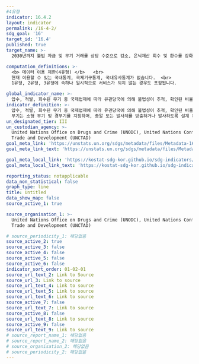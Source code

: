 ```yaml
---
#4유형
indicator: 16.4.2
layout: indicator
permalink: /16-4-2/
sdg_goal: '16'
target_id: '16.4'
published: true
target_name: >-
  2030년까지 불법 자금 및 무기 거래를 상당 수준으로 감소, 은닉재산 회수 및 환수를 강화하며, 모든 형태의 조직화된 범죄를 방지

computation_definitions: >-
  <b> 데이터 이용 제한(4유형) </b>   <br>
  현재 이용할 수 있는 국내통계, 국제기구통계, 국내유사통계가 없습니다.  <br> 
  1유형, 2유형, 3유형에 속하나 일시적으로 서비스가 되지 않는 경우도 포함됩니다.

global_indicator_name: >-
  압수, 적발, 회수된 무기 중 국제법제에 따라 유관당국에 의해 불법성이 추적, 확인된 비율
indicator_definition: >-
  압수, 적발, 회수된 무기 중 국제법제에 따라 유관당국에 의해 불법성이 추적, 확인된 비율.  
  무기는 소형 무기 및 경무기를 지칭하며, 총알 또는 발사체를 방출하거나 발사하도록 설계 혹은 변형 가능한 휴대용 무기로 정의됨
un_designated_tier: III
un_custodian_agency: >-
  United Nations Office on Drugs and Crime (UNODC), United Nations Conference on
  Trade and Development (UNCTAD)
goal_meta_link: 'https://unstats.un.org/sdgs/metadata/files/Metadata-16-04-02.pdf'
goal_meta_link_text: 'https://unstats.un.org/sdgs/metadata/files/Metadata-16-04-02.pdf'

goal_meta_local_link: 'https://kostat-sdg-kor.github.io/sdg-indicators/public/data/Metadata-16-04-02_KOR.pdf'
goal_meta_local_link_text: 'https://kostat-sdg-kor.github.io/sdg-indicators/public/data/Metadata-16-04-02_KOR.pdf'

reporting_status: notapplicable
data_non_statistical: false
graph_type: line
title: Untitled
data_show_map: false
source_active_1: true

source_organisation_1: >-
  United Nations Office on Drugs and Crime (UNODC), United Nations Conference on
  Trade and Development (UNCTAD)

# source_periodicity_1: 해당없음
source_active_2: true
source_active_3: false
source_active_4: false
source_active_5: false
source_active_6: false
indicator_sort_order: 01-02-01
source_url_text_2: Link to Source
source_url_3: Link to source
source_url_text_4: Link to source
source_url_text_5: Link to source
source_url_text_6: Link to source
source_active_7: false
source_url_text_7: Link to source
source_active_8: false
source_url_text_8: Link to source
source_active_9: false
source_url_text_9: Link to source
# source_report_name_1: 해당없음
# source_report_name_2: 해당없음
# source_organisation_2: 해당없음
# source_periodicity_2: 해당없음
---
```

